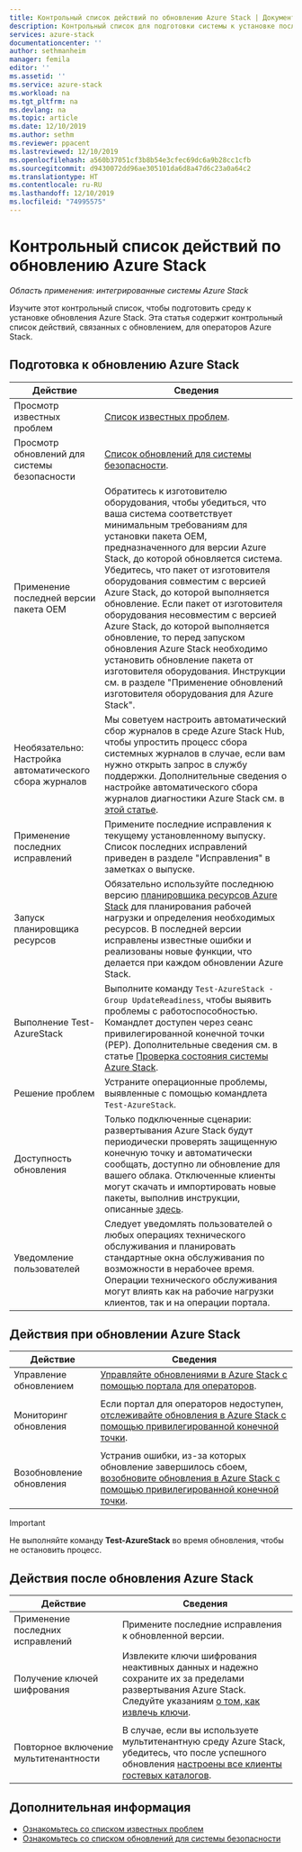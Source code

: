 ```yaml
---
title: Контрольный список действий по обновлению Azure Stack | Документация Майкрософт
description: Контрольный список для подготовки системы к установке последнего обновления Azure Stack.
services: azure-stack
documentationcenter: ''
author: sethmanheim
manager: femila
editor: ''
ms.assetid: ''
ms.service: azure-stack
ms.workload: na
ms.tgt_pltfrm: na
ms.devlang: na
ms.topic: article
ms.date: 12/10/2019
ms.author: sethm
ms.reviewer: ppacent
ms.lastreviewed: 12/10/2019
ms.openlocfilehash: a560b37051cf3b8b54e3cfec69dc6a9b28cc1cfb
ms.sourcegitcommit: d9430072dd96ae305101da6d8a47d6c23a0a64c2
ms.translationtype: HT
ms.contentlocale: ru-RU
ms.lasthandoff: 12/10/2019
ms.locfileid: "74995575"
---
```

# <a name="azure-stack-update-activity-checklist"></a>Контрольный список действий по обновлению Azure Stack

*Область применения: интегрированные системы Azure Stack*

Изучите этот контрольный список, чтобы подготовить среду к установке обновления Azure Stack. Эта статья содержит контрольный список действий, связанных с обновлением, для операторов Azure Stack.

## <a name="prepare-for-azure-stack-update"></a>Подготовка к обновлению Azure Stack

| Действие                     | Сведения                                                   |
|------------------------------|-----------------------------------------------------------|
| Просмотр известных проблем     | [Список известных проблем](known-issues.md).                |
| Просмотр обновлений для системы безопасности | [Список обновлений для системы безопасности](release-notes-security-updates.md).      |
| Применение последней версии пакета OEM | Обратитесь к изготовителю оборудования, чтобы убедиться, что ваша система соответствует минимальным требованиям для установки пакета OEM, предназначенного для версии Azure Stack, до которой обновляется система. Убедитесь, что пакет от изготовителя оборудования совместим с версией Azure Stack, до которой выполняется обновление. Если пакет от изготовителя оборудования несовместим с версией Azure Stack, до которой выполняется обновление, то перед запуском обновления Azure Stack необходимо установить обновление пакета от изготовителя оборудования. Инструкции см. в разделе "Применение обновлений изготовителя оборудования для Azure Stack". |
| Необязательно: Настройка автоматического сбора журналов | Мы советуем настроить автоматический сбор журналов в среде Azure Stack Hub, чтобы упростить процесс сбора системных журналов в случае, если вам нужно открыть запрос в службу поддержки. Дополнительные сведения о настройке автоматического сбора журналов диагностики Azure Stack см. в [этой статье](azure-stack-configure-automatic-diagnostic-log-collection.md). |
| Применение последних исправлений | Примените последние исправления к текущему установленному выпуску. Список последних исправлений приведен в разделе "Исправления" в заметках о выпуске. |
| Запуск планировщика ресурсов | Обязательно используйте последнюю версию [планировщика ресурсов Azure Stack](azure-stack-capacity-planning-overview.md) для планирования рабочей нагрузки и определения необходимых ресурсов. В последней версии исправлены известные ошибки и реализованы новые функции, что делается при каждом обновлении Azure Stack. |
| Выполнение Test-AzureStack | Выполните команду `Test-AzureStack -Group UpdateReadiness`, чтобы выявить проблемы с работоспособностью. Командлет доступен через сеанс привилегированной конечной точки (PEP). Дополнительные сведения см. в статье [Проверка состояния системы Azure Stack](azure-stack-diagnostic-test.md). |
| Решение проблем | Устраните операционные проблемы, выявленные с помощью командлета `Test-AzureStack`. |
| Доступность обновления | Только подключенные сценарии: развертывания Azure Stack будут периодически проверять защищенную конечную точку и автоматически сообщать, доступно ли обновление для вашего облака. Отключенные клиенты могут скачать и импортировать новые пакеты, выполнив инструкции, описанные [здесь](azure-stack-apply-updates.md). |
| Уведомление пользователей | Следует уведомлять пользователей о любых операциях технического обслуживания и планировать стандартные окна обслуживания по возможности в нерабочее время. Операции технического обслуживания могут влиять как на рабочие нагрузки клиентов, так и на операции портала. |

## <a name="during-azure-stack-update"></a>Действия при обновлении Azure Stack

| Действие | Сведения |
|--------------------|------------------------------------------------------------------------------------------------------|
| Управление обновлением |[Управляйте обновлениями в Azure Stack с помощью портала для операторов](azure-stack-updates.md). |
|  |  |
| Мониторинг обновления | Если портал для операторов недоступен, [отслеживайте обновления в Azure Stack с помощью привилегированной конечной точки](azure-stack-monitor-update.md). |
|  |  |
| Возобновление обновления | Устранив ошибки, из-за которых обновление завершилось сбоем, [возобновите обновления в Azure Stack с помощью привилегированной конечной точки](azure-stack-monitor-update.md). |

> [!IMPORTANT]  
> Не выполняйте команду **Test-AzureStack** во время обновления, чтобы не остановить процесс.

## <a name="after-azure-stack-update"></a>Действия после обновления Azure Stack

| Действие | Сведения |
|--------------------------|----------------------------------------------------------------------------------------------------------------------------------------------------------------|
| Применение последних исправлений | Примените последние исправления к обновленной версии. |
| Получение ключей шифрования | Извлеките ключи шифрования неактивных данных и надежно сохраните их за пределами развертывания Azure Stack. Следуйте указаниям [о том, как извлечь ключи](azure-stack-security-bitlocker.md). |
|  |  |
| Повторное включение мультитенантности | В случае, если вы используете мультитенантную среду Azure Stack, убедитесь, что после успешного обновления [настроены все клиенты гостевых каталогов](azure-stack-enable-multitenancy.md#configure-guest-directory). |

## <a name="next-steps"></a>Дополнительная информация

- [Ознакомьтесь со списком известных проблем](known-issues.md)
- [Ознакомьтесь со списком обновлений для системы безопасности](release-notes-security-updates.md)
